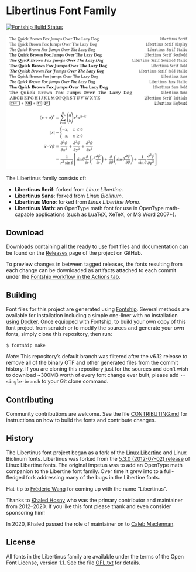 # Libertinus Font Family

[![Fontship Build Status](https://img.shields.io/github/workflow/status/alerque/libertinus/Fontship?label=Fontship&logo=Github)](https://github.com/alerque/libertinus/actions?workflow=Fontship)

![Sample of Libertinus Font Family](preview.svg)

The Libertinus family consists of:

* **Libertinus Serif**: forked from *Linux Libertine*.
* **Libertinus Sans**: forked from *Linux Biolinum*.
* **Libertinus Mono**: forked from *Linux Libertine Mono*.
* **Libertinus Math**: an OpenType math font for use in OpenType math-capable applications (such as LuaTeX, XeTeX, or MS Word 2007+).

## Download

Downloads containing all the ready to use font files and documentation can be found on the [Releases][3] page of the project on GitHub.

To preview changes in between tagged releases, the fonts resulting from each change can be downloaded as artifacts attached to each commit under the [Fontship workflow in the Actions tab](https://github.com/alerque/libertinus/actions?query=workflow%3AFontship).

## Building

Font files for this project are generated using [Fontship][fontship].
Several methods are available for installation including a simple one-liner with no installation [using Docker][fontship-docker-setup].
Once equipped with Fontship, to build your own copy of this font project from scratch or to modify the sources and generate your own fonts, simply clone this repository, then run:

```console
$ fontship make
```

*Note*: This repository’s default branch was filtered after the v6.12 release to remove all of the binary OTF and other generated files from the commit history.
If you are cloning this repository just for the sources and don’t wish to download ~300MB worth of every font change ever built, please add `--single-branch` to your Git clone command.

## Contributing

Community contributions are welcome.
See the file [CONTRIBUTING.md](CONTRIBUTING.md) for instructions on how to build the fonts and contribute changes.

## History

The Libertinus font project began as a fork of the [Linux Libertine][1] and Linux Biolinum fonts.
Libertinus was forked from the [5.3.0 (2012-07-02) release][2] of Linux Libertine fonts.
The original impetus was to add an OpenType math companion to the Libertine font family.
Over time it grew into to a full-fledged fork addressing many of the bugs in the Libertine fonts.

Hat-tip to [Frédéric Wang][fred-wang] for coming up with the name “Libertinus”.

Thanks to [Khaled Hosny][khaledhosny] who was the primary contributor and maintainer from 2012–2020.
If you like this font please thank and even consider sponsoring him!

In 2020, Khaled passed the role of maintainer on to [Caleb Maclennan][alerque].

## License

All fonts in the Libertinus family are available under the terms of the Open Font License, version 1.1.
See the file [OFL.txt](OFL.txt) for details.

[1]: https://en.wikipedia.org/wiki/Linux_Libertine
[2]: https://sourceforge.net/projects/linuxlibertine/files/linuxlibertine/
[3]: https://github.com/alerque/libertinus/releases
[khaledhosny]: https://github.com/khaledhosny
[alerque]: https://github.com/alerque
[fred-wang]: https://github.com/fred-wang
[fontship]: https://github.com/theleagueof/fontship
[fontship-docker-setup]: https://github.com/theleagueof/fontship#docker-setup
